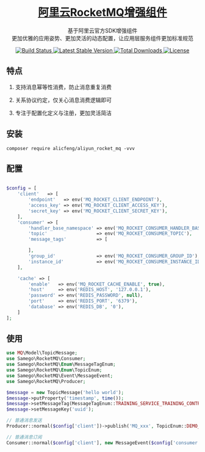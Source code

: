 <h1 align="center">
    <a href="https://github.com/alicfeng/aliyun_rocket_mq">
        阿里云RocketMQ增强组件
    </a>
</h1>
<p align="center">
    基于阿里云官方SDK增强组件
     <br>
    更加优雅的应用姿势、更加灵活的动态配置，让应用层服务组件更加标准规范
</p>
<p align="center">
    <a href="https://travis-ci.com/github/alicfeng/aliyun_rocket_mq">
        <img src="https://travis-ci.com/alicfeng/aliyun_rocket_mq.svg?branch=master" alt="Build Status">
    </a>
    <a href="https://packagist.org/packages/alicfeng/aliyun_rocket_mq">
        <img src="https://poser.pugx.org/alicfeng/aliyun_rocket_mq/v/stable.svg" alt="Latest Stable Version">
    </a>
    <a href="https://packagist.org/packages/alicfeng/aliyun_rocket_mq">
        <img src="https://poser.pugx.org/alicfeng/aliyun_rocket_mq/d/total.svg" alt="Total Downloads">
    </a>
    <a href="https://packagist.org/packages/alicfeng/aliyun_rocket_mq">
        <img src="https://poser.pugx.org/alicfeng/aliyun_rocket_mq/license.svg" alt="License">
    </a>
</p>

## 特点

1. 支持消息幂等性消费，防止消息重复消费

2. 关系协议约定，仅关心消息消费逻辑即可

3. 专注于配置化定义与注册，更加灵活简洁


## 安装

```
composer require alicfeng/aliyun_rocket_mq -vvv
```


## 配置
```php

$config = [
    'client'   => [
        'endpoint'   => env('MQ_ROCKET_CLIENT_ENDPOINT'),
        'access_key' => env('MQ_ROCKET_CLIENT_ACCESS_KEY'),
        'secret_key' => env('MQ_ROCKET_CLIENT_SECRET_KEY'),
    ],
    'consumer' => [
        'handler_base_namespace' => env('MQ_ROCKET_CONSUMER_HANDLER_BASE_NAMESPACE'),
        'topic'                  => env('MQ_ROCKET_CONSUMER_TOPIC'),
        'message_tags'           => [

        ],
        'group_id'               => env('MQ_ROCKET_CONSUMER_GROUP_ID'),
        'instance_id'            => env('MQ_ROCKET_CONSUMER_INSTANCE_ID'),
    ],

    'cache' => [
        'enable'   => env('MQ_ROCKET_CACHE_ENABLE', true),
        'host'     => env('REDIS_HOST', '127.0.0.1'),
        'password' => env('REDIS_PASSWORD', null),
        'port'     => env('REDIS_PORT', '6379'),
        'database' => env('REDIS_DB', '0'),
    ]
];
```


## 使用

```php
use MQ\Model\TopicMessage;
use Samego\RocketMQ\Consumer;
use Samego\RocketMQ\Enum\MessageTagEnum;
use Samego\RocketMQ\Enum\TopicEnum;
use Samego\RocketMQ\Event\MessageEvent;
use Samego\RocketMQ\Producer;

$message = new TopicMessage('hello world');
$message->putProperty('timestamp', time());
$message->setMessageTag(MessageTagEnum::TRAINING_SERVICE_TRAINING_CONTROLLER);
$message->setMessageKey('uuid');

// 普通消息发送
Producer::normal($config['client'])->publish('MQ_xxx', TopicEnum::DEMO_SERVICE, $message);

// 普通消息订阅
Consumer::normal($config['client'], new MessageEvent($config['consumer'], $config['cache']))->subscribe();

```
